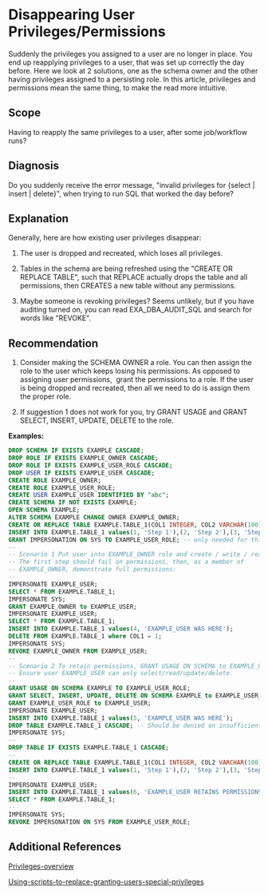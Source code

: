 # Disappearing User Privileges/Permissions 
Suddenly the privileges you assigned to a user are no longer in place. You end up reapplying privileges to a user, that was set up correctly the day before. Here we look at 2 solutions, one as the schema owner and the other having privileges assigned to a persisting role. In this article, privileges and permissions mean the same thing, to make the read more intuitive.

## Scope

Having to reapply the same privileges to a user, after some job/workflow runs?

## Diagnosis

Do you suddenly receive the error message, "invalid privileges for {select | insert | delete}", when trying to run SQL that worked the day before?

## Explanation

Generally, here are how existing user privileges disappear:

1) The user is dropped and recreated, which loses all privileges.

2) Tables in the schema are being refreshed using the "CREATE OR REPLACE TABLE", such that REPLACE actually drops the table and all permissions, then CREATES a new table without any permissions.

3) Maybe someone is revoking privileges? Seems unlikely, but if you have auditing turned on, you can read EXA_DBA_AUDIT_SQL and search for words like "REVOKE".

## Recommendation

1) Consider making the SCHEMA OWNER a role. You can then assign the role to the user which keeps losing his permissions. As opposed to assigning user permissions,  grant the permissions to a role. If the user is being dropped and recreated, then all we need to do is assign them the proper role.

2) If suggestion 1 does not work for you, try GRANT USAGE and GRANT SELECT, INSERT, UPDATE, DELETE to the role.

**Examples:**


```sql
DROP SCHEMA IF EXISTS EXAMPLE CASCADE;
DROP ROLE IF EXISTS EXAMPLE_OWNER CASCADE;
DROP ROLE IF EXISTS EXAMPLE_USER_ROLE CASCADE;
DROP USER IF EXISTS EXAMPLE_USER CASCADE;
CREATE ROLE EXAMPLE_OWNER;
CREATE ROLE EXAMPLE_USER_ROLE;
CREATE USER EXAMPLE_USER IDENTIFIED BY "abc";
CREATE SCHEMA IF NOT EXISTS EXAMPLE;
OPEN SCHEMA EXAMPLE;
ALTER SCHEMA EXAMPLE CHANGE OWNER EXAMPLE_OWNER;
CREATE OR REPLACE TABLE EXAMPLE.TABLE_1(COL1 INTEGER, COL2 VARCHAR(100));
INSERT INTO EXAMPLE.TABLE_1 values(1, 'Step 1'),(2, 'Step 2'),(3, 'Step 3');
GRANT IMPERSONATION ON SYS TO EXAMPLE_USER_ROLE; -- only needed for this test!
--
-- Scenario 1 Put user into EXAMPLE_OWNER role and create / write / read tables
-- The first step should fail on permissions, then, as a member of
-- EXAMPLE_OWNER, demonstrate full permissions:
--
IMPERSONATE EXAMPLE_USER;
SELECT * FROM EXAMPLE.TABLE_1;
IMPERSONATE SYS;
GRANT EXAMPLE_OWNER to EXAMPLE_USER;
IMPERSONATE EXAMPLE_USER;
SELECT * FROM EXAMPLE.TABLE_1;
INSERT INTO EXAMPLE.TABLE_1 values(4, 'EXAMPLE_USER WAS HERE');
DELETE FROM EXAMPLE.TABLE_1 where COL1 = 1;
IMPERSONATE SYS;
REVOKE EXAMPLE_OWNER FROM EXAMPLE_USER;
--
-- Scenario 2 To retain permissions, GRANT USAGE ON SCHEMA to EXAMPLE_USER_ROLE and put EXAMPLE_USER in that role.
-- Ensure user EXAMPLE_USER can only select/read/update/delete.
--
GRANT USAGE ON SCHEMA EXAMPLE TO EXAMPLE_USER_ROLE;
GRANT SELECT, INSERT, UPDATE, DELETE ON SCHEMA EXAMPLE to EXAMPLE_USER_ROLE;
GRANT EXAMPLE_USER_ROLE to EXAMPLE_USER;
IMPERSONATE EXAMPLE_USER;
INSERT INTO EXAMPLE.TABLE_1 values(5, 'EXAMPLE_USER WAS HERE');
DROP TABLE EXAMPLE.TABLE_1 CASCADE; -- Should be denied on insufficient privileges.
IMPERSONATE SYS;
--
DROP TABLE IF EXISTS EXAMPLE.TABLE_1 CASCADE;
--
CREATE OR REPLACE TABLE EXAMPLE.TABLE_1(COL1 INTEGER, COL2 VARCHAR(100));
INSERT INTO EXAMPLE.TABLE_1 values(1, 'Step 1'),(2, 'Step 2'),(3, 'Step 3');
--
IMPERSONATE EXAMPLE_USER;
INSERT INTO EXAMPLE.TABLE_1 values(6, 'EXAMPLE_USER RETAINS PERMISSIONS');
SELECT * FROM EXAMPLE.TABLE_1;
--
IMPERSONATE SYS;
REVOKE IMPERSONATION ON SYS FROM EXAMPLE_USER_ROLE;
```
## Additional References

[Privileges-overview](https://community.exasol.com/t5/database-features/privileges-overview/ta-p/1498 "privileges-overview") 

[Using-scripts-to-replace-granting-users-special-privileges](https://community.exasol.com/t5/database-features/using-scripts-to-replace-granting-users-special-privileges/ta-p/6056) 

